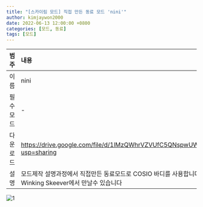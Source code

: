 ```yaml
---
title: "[스카이림 모드] 직접 만든 동료 모드 'nini'"
author: kimjaywon2000
date: 2022-06-13 12:00:00 +0800
categories: [모드, 동료]
tags: [모드]
---
```


| 범주             | 내용            |
|:----------------|:---------------|
| 이름             | nini  |
| 필수 모드         | - |
| 다운로드          | <https://drive.google.com/file/d/1lMzQWhrVZVUfC5QNspwUWfXirrafll7K/view?usp=sharing> |
| 설명             | 모드제작 설명과정에서 직접만든 동료모드로 COSIO 바디를 사용합니다 Solitude의 Winking Skeever에서 만날수 있습니다 |

![1](https://user-images.githubusercontent.com/76558033/173725681-1338af5f-0e33-4528-815e-11c3aea703f4.jpg)

